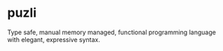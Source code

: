 # puzli
Type safe, manual memory managed, functional programming language with elegant, expressive syntax.
